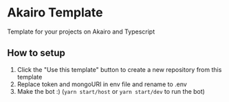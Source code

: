 # Akairo Template
Template for your projects on Akairo and Typescript
## How to setup
1. Click the "Use this template" button to create a new repository from this template
2. Replace token and mongoURI in env file and rename to .env 
3. Make the bot :) (`yarn start/host` or `yarn start/dev` to run the bot)
